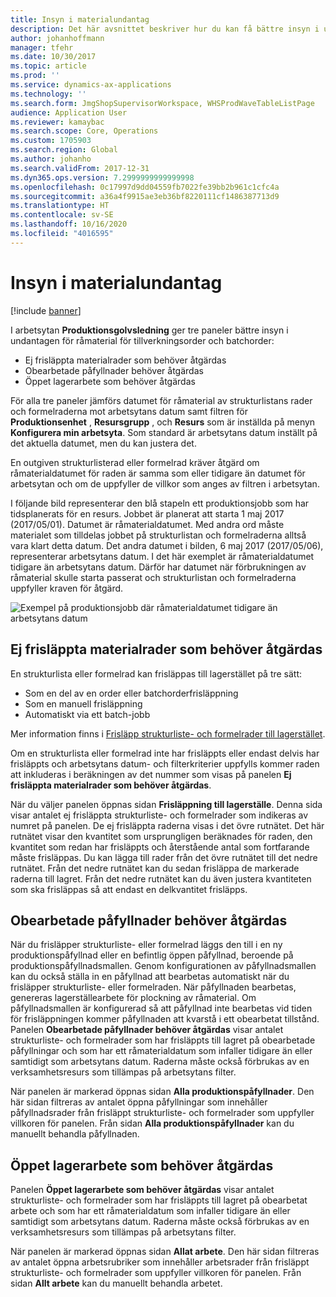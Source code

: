 ```yaml
---
title: Insyn i materialundantag
description: Det här avsnittet beskriver hur du kan få bättre insyn i undantag för råmaterial för produktionsorder och batchorder.
author: johanhoffmann
manager: tfehr
ms.date: 10/30/2017
ms.topic: article
ms.prod: ''
ms.service: dynamics-ax-applications
ms.technology: ''
ms.search.form: JmgShopSupervisorWorkspace, WHSProdWaveTableListPage
audience: Application User
ms.reviewer: kamaybac
ms.search.scope: Core, Operations
ms.custom: 1705903
ms.search.region: Global
ms.author: johanho
ms.search.validFrom: 2017-12-31
ms.dyn365.ops.version: 7.2999999999999998
ms.openlocfilehash: 0c17997d9dd04559fb7022fe39bb2b961c1cfc4a
ms.sourcegitcommit: a36a4f9915ae3eb36bf8220111cf1486387713d9
ms.translationtype: HT
ms.contentlocale: sv-SE
ms.lasthandoff: 10/16/2020
ms.locfileid: "4016595"
---
```

# <a name="visibility-into-material-exceptions"></a>Insyn i materialundantag

[!include [banner](../includes/banner.md)]

I arbetsytan **Produktionsgolvsledning** ger tre paneler bättre insyn i undantagen för råmaterial för tillverkningsorder och batchorder:

- Ej frisläppta materialrader som behöver åtgärdas
- Obearbetade påfyllnader behöver åtgärdas
- Öppet lagerarbete som behöver åtgärdas

För alla tre paneler jämförs datumet för råmaterial av strukturlistans rader och formelraderna mot arbetsytans datum samt filtren för **Produktionsenhet** , **Resursgrupp** , och **Resurs** som är inställda på menyn **Konfigurera min arbetsyta**. Som standard är arbetsytans datum inställt på det aktuella datumet, men du kan justera det.

En outgiven strukturlisterad eller formelrad kräver åtgärd om råmaterialdatumet för raden är samma som eller tidigare än datumet för arbetsytan och om de uppfyller de villkor som anges av filtren i arbetsytan.

I följande bild representerar den blå stapeln ett produktionsjobb som har tidsplanerats för en resurs. Jobbet är planerat att starta 1 maj 2017 (2017/05/01). Datumet är råmaterialdatumet. Med andra ord måste materialet som tilldelas jobbet på strukturlistan och formelraderna alltså vara klart detta datum. Det andra datumet i bilden, 6 maj 2017 (2017/05/06), representerar arbetsytans datum. I det här exemplet är råmaterialdatumet tidigare än arbetsytans datum. Därför har datumet när förbrukningen av råmaterial skulle starta passerat och strukturlistan och formelraderna uppfyller kraven för åtgärd.

![Exempel på produktionsjobb där råmaterialdatumet tidigare än arbetsytans datum](./media/improved-visibility.png)

## <a name="unreleased-material-lines-needing-attention"></a>Ej frisläppta materialrader som behöver åtgärdas

En strukturlista eller formelrad kan frisläppas till lagerstället på tre sätt:

- Som en del av en order eller batchorderfrisläppning
- Som en manuell frisläppning
- Automatiskt via ett batch-jobb

Mer information finns i [Frisläpp strukturliste- och formelrader till lagerstället](releasing-bom-and-formula-lines-to-warehouse.md). 

Om en strukturlista eller formelrad inte har frisläppts eller endast delvis har frisläppts och arbetsytans datum- och filterkriterier uppfylls kommer raden att inkluderas i beräkningen av det nummer som visas på panelen **Ej frisläppta materialrader som behöver åtgärdas**.

När du väljer panelen öppnas sidan **Frisläppning till lagerställe**. Denna sida visar antalet ej frisläppta strukturliste- och formelrader som indikeras av numret på panelen. De ej frisläppta raderna visas i det övre rutnätet. Det här rutnätet visar den kvantitet som ursprungligen beräknades för raden, den kvantitet som redan har frisläppts och återstående antal som fortfarande måste frisläppas. Du kan lägga till rader från det övre rutnätet till det nedre rutnätet. Från det nedre rutnätet kan du sedan frisläppa de markerade raderna till lagret. Från det nedre rutnätet kan du även justera kvantiteten som ska frisläppas så att endast en delkvantitet frisläpps.

## <a name="unprocessed-waves-needing-attention"></a>Obearbetade påfyllnader behöver åtgärdas

När du frisläpper strukturliste- eller formelrad läggs den till i en ny produktionspåfyllnad eller en befintlig öppen påfyllnad, beroende på produktionspåfyllnadsmallen. Genom konfigurationen av påfyllnadsmallen kan du också ställa in en påfyllnad att bearbetas automatiskt när du frisläpper strukturliste- eller formelraden. När påfyllnaden bearbetas, genereras lagerställearbete för plockning av råmaterial. Om påfyllnadsmallen är konfigurerad så att påfyllnad inte bearbetas vid tiden för frisläppningen kommer påfyllnaden att kvarstå i ett obearbetat tillstånd. Panelen **Obearbetade påfyllnader behöver åtgärdas** visar antalet strukturliste- och formelrader som har frisläppts till lagret på obearbetade påfyllningar och som har ett råmaterialdatum som infaller tidigare än eller samtidigt som arbetsytans datum. Raderna måste också förbrukas av en verksamhetsresurs som tillämpas på arbetsytans filter.

När panelen är markerad öppnas sidan **Alla produktionspåfyllnader**. Den här sidan filtreras av antalet öppna påfyllningar som innehåller påfyllnadsrader från frisläppt strukturliste- och formelrader som uppfyller villkoren för panelen. Från sidan **Alla produktionspåfyllnader** kan du manuellt behandla påfyllnaden.

## <a name="open-warehouse-work-needing-attention"></a>Öppet lagerarbete som behöver åtgärdas

Panelen **Öppet lagerarbete som behöver åtgärdas** visar antalet strukturliste- och formelrader som har frisläppts till lagret på obearbetat arbete och som har ett råmaterialdatum som infaller tidigare än eller samtidigt som arbetsytans datum. Raderna måste också förbrukas av en verksamhetsresurs som tillämpas på arbetsytans filter.

När panelen är markerad öppnas sidan **Allat arbete**. Den här sidan filtreras av antalet öppna arbetsrubriker som innehåller arbetsrader från frisläppt strukturliste- och formelrader som uppfyller villkoren för panelen. Från sidan **Allt arbete** kan du manuellt behandla arbetet.
